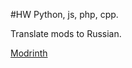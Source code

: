 #HW
Python, js, php, cpp.

Translate mods to Russian.

[Modrinth](https://modrinth.com/organization/pshkv)
<!---
peshk0v/peshk0v is a ✨ special ✨ repository because its `README.md` (this file) appears on your GitHub profile.
You can click the Preview link to take a look at your changes.
--->
